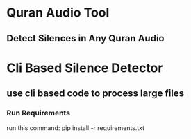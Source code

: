 # Quran Audio Tool 
## Detect Silences in Any Quran Audio

# Cli Based Silence Detector
## use cli based code to process large files 

### Run Requirements
run this command: pip install -r requirements.txt


